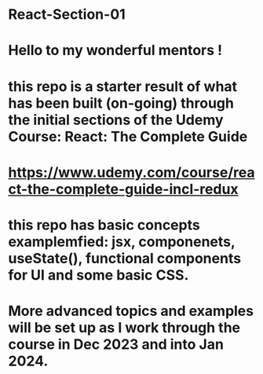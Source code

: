 # React-Section-01
# Hello to my wonderful mentors !
# this repo is a starter result of what has been built (on-going) through the initial sections of the Udemy Course: React: The Complete Guide
# https://www.udemy.com/course/react-the-complete-guide-incl-redux
# this repo has basic concepts examplemfied: jsx, componenets, useState(), functional components for UI and some basic CSS.
# More advanced topics and examples will be set up as I work through the course in Dec 2023 and into Jan 2024.
